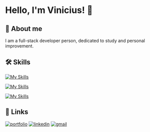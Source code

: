 # Hello, I'm Vinicius! 👋


## 🚀 About me
I am a full-stack developer person, dedicated to study and personal improvement.


## 🛠 Skills
[![My Skills](https://skillicons.dev/icons?i=js,html,css,ts,react,vue)](https://skillicons.dev)

[![My Skills](https://skillicons.dev/icons?i=nestjs,docker,nodejs,postgres,mongo,prisma)](https://skillicons.dev)

[![My Skills](https://skillicons.dev/icons?i=github,arduino)](https://skillicons.dev)



## 🔗 Links
[![portfolio](https://img.shields.io/badge/my_portfolio-000?style=for-the-badge&logo=ko-fi&logoColor=white)](https://viniciusmartinspedro.netlify.app/)
[![linkedin](https://img.shields.io/badge/linkedin-0A66C2?style=for-the-badge&logo=linkedin&logoColor=white)](https://www.linkedin.com/in/robovmp/)
[![gmail](https://img.shields.io/badge/Gmail-D14836?style=for-the-badge&logo=gmail&logoColor=white)](mailto:mpviniciusmp@gmail.com?subject=Olá,%20Tudo%20Bem)


